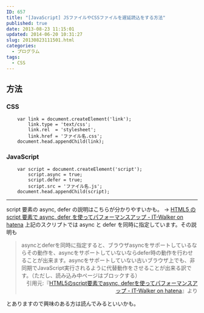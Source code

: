 ```yaml
---
ID: 657
title: "[JavaScript] JSファイルやCSSファイルを遅延読込をする方法"
published: true
date: 2013-08-23 11:15:01
updated: 2014-06-20 10:31:27
slug: 20130823111501.html
categories:
  - プログラム
tags:
  - CSS
---
```


<!--more-->

## 方法

### CSS

```language-javascript
    var link = document.createElement('link');
        link.type = 'text/css';
        link.rel  = 'stylesheet';
        link.href = 'ファイル名.css';
    document.head.appendChild(link);
```

### JavaScript

```language-javascript
    var script = document.createElement('script');
        script.async = true;
        script.defer = true;
        script.src = 'ファイル名.js';
    document.head.appendChild(script);
```

---

script 要素の async, defer の説明はこちらが分かりやすいかも。
→ <a href="http://goo.gl/eKQpd" target="_blank">HTML5 の script 要素で async, defer を使ってパフォーマンスアップ - IT-Walker on hatena</a>
上記のスクリプトでは async と defer を同時に指定しています。その説明も

<blockquote>asyncとdeferを同時に指定すると、ブラウザasyncをサポートしているならその動作を、asyncをサポートしていないならdefer時の動作を行わせることが出来ます。asyncをサポートしていない古いブラウザ上でも、非同期でJavaScript実行されるように代替動作をさせることが出来る訳です。（ただし、読み込み中ページはブロックする）<div align="right">引用元:『<a href="http://d.hatena.ne.jp/Syunpei/20091006" target="_blank">HTML5のscript要素でasync, deferを使ってパフォーマンスアップ - IT-Walker on hatena</a>』より</div></blockquote>
とありますので興味のある方は読んでみるといいかも。
